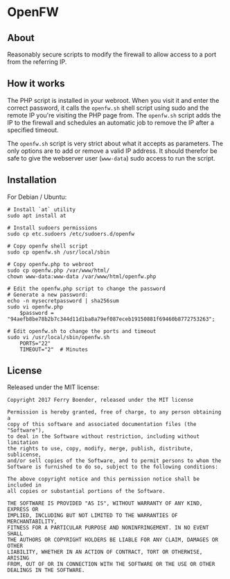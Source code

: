 OpenFW
======

## About

Reasonably secure scripts to modify the firewall to allow access to a port from
the referring IP.

## How it works

The PHP script is installed in your webroot. When you visit it and enter the
correct password, it calls the `openfw.sh` shell script using sudo and the
remote IP you're visiting the PHP page from. The `openfw.sh` script adds the
IP to the firewall and schedules an automatic job to remove the IP after a
specified timeout.

The `openfw.sh` script is very strict about what it accepts as parameters. The
only options are to add or remove a valid IP address. It should therefor be
safe to give the webserver user (`www-data`) sudo access to run the script.

## Installation

For Debian / Ubuntu:

    # Install `at` utility
    sudo apt install at

    # Install sudoers permissions
    sudo cp etc.sudoers /etc/sudoers.d/openfw

    # Copy openfw shell script
    sudo cp openfw.sh /usr/local/sbin

    # Copy openfw.php to webroot
    sudo cp openfw.php /var/www/html/
    chown www-data:www-data /var/www/html/openfw.php

    # Edit the openfw.php script to change the password
    # Generate a new password:
    echo -n mysecretpassword | sha256sum
    sudo vi openfw.php
        $password = "94aefb8be78b2b7c344d11d1ba8a79ef087eceb19150881f69460b8772753263";

    # Edit openfw.sh to change the ports and timeout
    sudo vi /usr/local/sbin/openfw.sh
        PORTS="22"
        TIMEOUT="2"  # Minutes

## License

Released under the MIT license:

	Copyright 2017 Ferry Boender, released under the MIT license

    Permission is hereby granted, free of charge, to any person obtaining a
    copy of this software and associated documentation files (the "Software"),
    to deal in the Software without restriction, including without limitation
    the rights to use, copy, modify, merge, publish, distribute, sublicense,
    and/or sell copies of the Software, and to permit persons to whom the
    Software is furnished to do so, subject to the following conditions:

    The above copyright notice and this permission notice shall be included in
    all copies or substantial portions of the Software.

    THE SOFTWARE IS PROVIDED "AS IS", WITHOUT WARRANTY OF ANY KIND, EXPRESS OR
    IMPLIED, INCLUDING BUT NOT LIMITED TO THE WARRANTIES OF MERCHANTABILITY,
    FITNESS FOR A PARTICULAR PURPOSE AND NONINFRINGEMENT. IN NO EVENT SHALL
    THE AUTHORS OR COPYRIGHT HOLDERS BE LIABLE FOR ANY CLAIM, DAMAGES OR OTHER
    LIABILITY, WHETHER IN AN ACTION OF CONTRACT, TORT OR OTHERWISE, ARISING
    FROM, OUT OF OR IN CONNECTION WITH THE SOFTWARE OR THE USE OR OTHER
    DEALINGS IN THE SOFTWARE.

